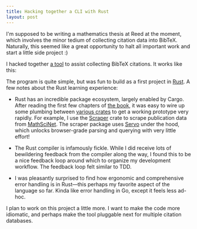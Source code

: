 ```yaml
---
title: Hacking together a CLI with Rust
layout: post
---
```


I'm supposed to be writing a mathematics thesis at Reed at the moment, which involves the minor tedium of collecting citation data into BibTeX. Naturally, this seemed like a great opportunity to halt all important work and start a little side project :)

I hacked together [a tool](https://github.com/chnn/mathbib) to assist collecting BibTeX citations. It works like this:

<figure>
    <script type="text/javascript" src="https://asciinema.org/a/3jk2SzOVZgSrinv9M7oUsodNw.js" id="asciicast-3jk2SzOVZgSrinv9M7oUsodNw" async></script>
</figure>

The program is quite simple, but was fun to build as a first project in [Rust](https://www.rust-lang.org). A few notes about the Rust learning experience:

- Rust has an incredible package ecosystem, largely enabled by Cargo. After reading the first few chapters of [the book](https://doc.rust-lang.org/book/), it was easy to wire up some plumbing between [various crates](https://github.com/chnn/mathbib/blob/6abbc95848b5a80b932eb4e6a74f3f6fa8eaa43a/Cargo.toml#L7-L13) to get a working prototype very rapidly. For example, I use the [Scraper](https://crates.io/crates/scraper) crate to scrape publication data from [MathSciNet](https://mathscinet.ams.org/mathscinet/). The scraper package uses [Servo](https://servo.org/) under the hood, which unlocks browser-grade parsing and querying with very little effort!

- The Rust compiler is infamously fickle. While I did receive lots of bewildering feedback from the compiler along the way, I found this to be a nice feedback loop around which to organize my development workflow. The feedback loop felt similar to TDD.

- I was pleasantly surprised to find how ergonomic and comprehensive error handling is in Rust—this perhaps my favorite aspect of the language so far. Kinda like error handling in Go, except it feels less ad-hoc.

I plan to work on this project a little more. I want to make the code more idiomatic, and perhaps make the tool pluggable next for multiple citation databases.
